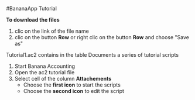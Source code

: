 #BananaApp Tutorial

**To download the files**

1. clic on the link of the file name
2. clic on the button **Row** or right clic on the button **Row** and choose "Save as"


Tutorial1.ac2 contains in the table Documents a series of tutorial scripts 

1. Start Banana Accounting
2. Open the ac2 tutorial file 
3. Select cell of the column **Attachements**
   * Choose the **first icon** to start the scripts
   * Choose the **second icon** to edit the script
  




